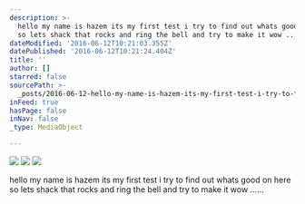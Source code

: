 ```yaml
---
description: >-
  hello my name is hazem its my first test i try to find out whats good on here
  so lets shack that rocks and ring the bell and try to make it wow ...... 
dateModified: '2016-06-12T10:21:03.355Z'
datePublished: '2016-06-12T10:21:24.404Z'
title: ''
author: []
starred: false
sourcePath: >-
  _posts/2016-06-12-hello-my-name-is-hazem-its-my-first-test-i-try-to-find-out-w.md
inFeed: true
hasPage: false
inNav: false
_type: MediaObject

---
```

![](https://the-grid-user-content.s3-us-west-2.amazonaws.com/0cf925c4-45c9-4a85-be23-3746c658c423.jpg)
![](https://the-grid-user-content.s3-us-west-2.amazonaws.com/ebdc3d99-c35b-4a40-a209-2b8d9d8cf9e5.jpg)
![](https://the-grid-user-content.s3-us-west-2.amazonaws.com/530acd81-4828-422c-bcf6-9a699b49ae46.jpg)

hello my name is hazem its my first test i try to find out whats good on here so lets shack that rocks and ring the bell and try to make it wow ......
